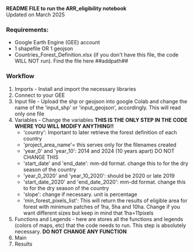 **README FILE to run the ARR_eligibility notebook**\
Updated on March 2025

### Requirements:
- Google Earth Engine (GEE) account
- 1 shapefile OR 1 geojson
- Countries_Forest_Definition.xlsx (if you don't have this file, the code WILL NOT run). Find the file here ##addpath##

### Workflow

1. Imports - Install and import the necessary libraries
2. Connect to your GEE 
3. Input file - Upload the shp or geojson into google Colab and change the name of the 'input_shp' or 'input_geojson', accordingly. This will read only one file
4. Variables - Change the variables **THIS IS THE ONLY STEP IN THE CODE WHERE YOU WILL MODIFY ANYTHING!!**
   - 'country': Important to later retrieve the forest definition of each country
   - 'project_area_name'= this serves only for the filenames created
   - 'year_0' and 'year_10': 2014 and 2024 (10 years apart) DO NOT CHANGE THIS
   - 'start_date' and 'end_date': mm-dd format. change this to for the dry season of the country
   - 'year_0_2020' and 'year_10_2020': should be 2020 or late 2019
   - 'start_date_2020' and 'end_date_2020': mm-dd format. change this to for the dry season of the country
   - 'slope': change if necessary. unit is percentage
   - 'min_forest_pixels_list': This will return the results of eligible area for forest with minimum patches of 1ha, 5ha and 10ha. Change if you want different sizes but keep in mind that 1ha=11pixels
6. Functions and Legends - here are stores all the functions and legends (colors of maps, etc) that the code needs to run. This step is absolutely necessary. **DO NOT CHANGE ANY FUNCTION**
7. Main
8. Results

